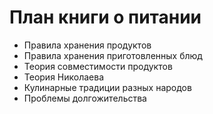 # План книги о питании
- Правила хранения продуктов
- Правила хранения приготовленных блюд
- Теория совместимости продуктов
- Теория Николаева
- Кулинарные традиции разных народов
- Проблемы долгожительства
